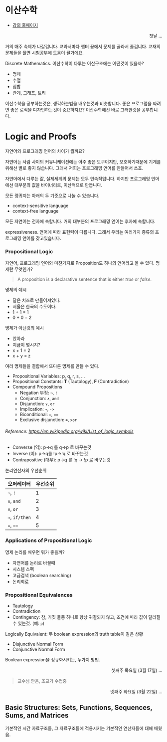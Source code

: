 이산수학
========

- [강의 홈페이지](http://bi.snu.ac.kr/Courses/dm2016spring/index.html)

<p align=right>첫날 ...</p>

거의 매주 숙제가 나갈겁니다. 교과서마다 챕터 끝에서 문제를 골라서 줄겁니다.
교재의 문제들을 풀면 시험공부에 도움이 될거에요.

Discrete Mathematics. 이산수학이 다루는 이산구조에는 어떤것이 있을까?

- 명제
- 수열
- 집합
- 관계, 그래프, 트리

이산수학을 공부하는것은, 생각하는법을 배우는것과 비슷합니다. 좋은 프로그램을
짜려면 좋은 로직을 디자인하는것이 중요하지요? 이산수학에선 바로 그러한것을
공부합니다.

Logic and Proofs
========
자연어와 프로그래밍 언어의 차이가 뭘까요?

자연어는 사람 사이의 커뮤니케이션에는 아주 좋은 도구이지만, 모호하기때문에
기계를 위해선 별로 좋지 않습니다. 그래서 저희는 프로그래밍 언어를 만들어서 쓰죠.

자연어에서 다루는 값, 실제세계의 문제는 모두 연속적입니다. 하지만 프로그래밍
언어에선 대부분의 값을 바이너리로, 이산적으로 만듭니다.

모든 랭귀지는 아래의 두 기준으로 나눌 수 있습니다.

- context-sensitive language
- context-free language

모든 자연어는 전자에 속합니다. 거의 대부분의 프로그래밍 언어는 후자에 속합니다.

expressiveness. 언어에 따라 표현력이 다릅니다. 그래서 우리는 여러가지 종류의
프로그래밍 언어를 갖고있습니다.

### Propositional Logic
자연어, 프로그래밍 언어와 마찬가지로 Proposition도 하나의 언어라고 볼 수 있다.
명제란 무엇인가?

> A proposition is a declarative sentence that is either *true* or *false*.

명제의 예시

- 달은 치즈로 만들어져있다.
- 서울은 한국의 수도이다.
- 1 + 1 = 1
- 0 + 0 = 2

명제가 아닌것의 예시

- 앉아라
- 지금이 몇시지?
- x + 1 = 2
- x + y = z

여러 명제들을 결합해서 또다른 명제를 만들 수 있다.

- Propositional Variables: p, q, r, s, ...
- Propositional Constants: **T** (Tautology), **F** (Contradiction)
- Compound Propositions
  - Negation 부정: `¬`, `!`
  - Conjunction: `∧`, `and`
  - Disjunction: `∨`, `or`
  - Implication: `⇒`, `->`
  - Biconditional: `⇔`, `==`
  - Exclusive disjunction: `⊕`, `xor`

###### Reference: https://en.wikipedia.org/wiki/List_of_logic_symbols

- Converse (역): p->q 를 q->p 로 바꾸는것
- Inverse (이): p->q를 !p->!q 로 바꾸는것
- Contrapositive (대우): p->q 를 !q -> !p 로 바꾸는것

논리연산자의 우선순위

오퍼레이터     | 우선순위
---------------|----------
`¬`, `!`       | 1
`∧`, `and`     | 2
`∨`, `or`      | 3
`⇒`, `if/then` | 4
`⇔`, `==`      | 5

### Applications of Propositional Logic
명제 논리를 배우면 뭐가 좋을까?

- 자연어를 논리로 바꿀때
- 시스템 스펙
- 고급검색 (boolean searching)
- 논리회로

### Propositional Equivalences
- Tautology
- Contradiction
- Contingency: 참, 거짓 둘중 하나로 항상 귀결되지 않고, 조건에 따라 값이 달라질
    수 있는것. (예: `p`)

Logically Equivalent: 두 boolean expression의 truth table이 같은 상황

- Disjunctive Normal Form
- Conjunctive Normal Form

Boolean expression을 정규화시키는, 두가지 방법.

<p align=right>셋째주 목요일 (3월 17일) ...</p>

> 교수님 안옴, 조교가 수업중

<p align=right>넷째주 화요일 (3월 22일) ...</p>

Basic Structures: Sets, Functions, Sequences, Sums, and Matrices
--------

기본적인 시간 자료구조들, 그 자료구조들에 적용시키는 기본적인 연산자들에 대해
배웠음.
